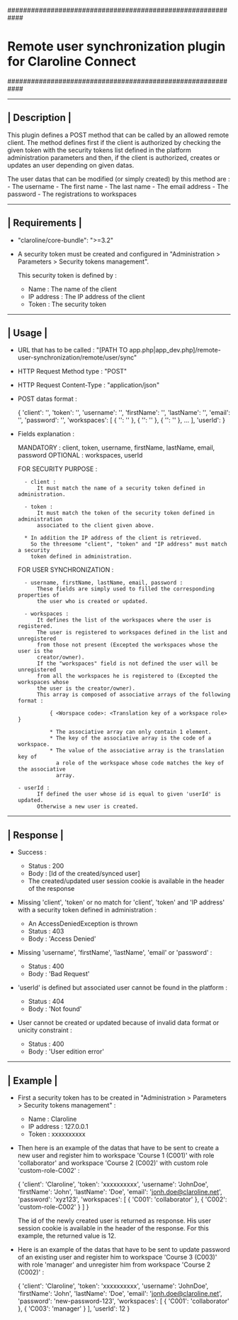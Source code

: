 ############################################################
# Remote user synchronization plugin for Claroline Connect #
############################################################


---------------
| Description |
---------------

This plugin defines a POST method that can be called by an allowed remote client.
The method defines first if the client is authorized by checking the given token with
the security tokens list defined in the platform administration parameters
and then, if the client is authorized, creates or updates an user depending on given datas.

The user datas that can be modified (or simply created) by this method are :
    - The username
    - The first name
    - The last name
    - The email address
    - The password
    - The registrations to workspaces


----------------
| Requirements |
----------------

* "claroline/core-bundle": ">=3.2"

* A security token must be created and configured in "Administration > Parameters > Security tokens management".

    This security token is defined by :
    - Name : The name of the client
    - IP address : The IP address of the client
    - Token : The security token


---------
| Usage |
---------

* URL that has to be called :
"[PATH TO app.php|app_dev.php]/remote-user-synchronization/remote/user/sync"

* HTTP Request Method type : "POST"

* HTTP Request Content-Type : "application/json"

* POST datas format :

    {
        'client': '<Name of the client defined in Administration>',
        'token': '<Token defined in Administration>',
        'username': '<Username>',
        'firstName': '<First name>',
        'lastName': '<Last name>',
        'email': '<Email address>',
        'password': '<Password>',
        'workspaces':
        [
            {
                '<Workspace code>': '<Translation key of a workspace role>'
            },
            {
                '<Workspace code>': '<Translation key of a workspace role>'
            },
            {
                '<Workspace code>': '<Translation key of a workspace role>'
            },
            ...
        ],
        'userId': <Id of a user>
    }

* Fields explanation :

    MANDATORY : client, token, username, firstName, lastName, email, password
    OPTIONAL : workspaces, userId

    FOR SECURITY PURPOSE :

        - client :
            It must match the name of a security token defined in administration.

        - token :
            It must match the token of the security token defined in administration
            associated to the client given above.

        * In addition the IP address of the client is retrieved.
          So the threesome "client", "token" and "IP address" must match a security
          token defined in administration.

    FOR USER SYNCHRONIZATION :

        - username, firstName, lastName, email, password :
            These fields are simply used to filled the corresponding properties of
            the user who is created or updated.

        - workspaces :
            It defines the list of the workspaces where the user is registered.
            The user is registered to workspaces defined in the list and unregistered
            from those not present (Excepted the workspaces whose the user is the
            creator/owner).
            If the "workspaces" field is not defined the user will be unregistered
            from all the workspaces he is registered to (Excepted the workspaces whose
            the user is the creator/owner).
            This array is composed of associative arrays of the following format :

                { <Worspace code>: <Translation key of a workspace role> }
            
                * The associative array can only contain 1 element.
                * The key of the associative array is the code of a workspace.
                * The value of the associative array is the translation key of
                  a role of the workspace whose code matches the key of the associative
                  array.

      - userId :
            If defined the user whose id is equal to given 'userId' is updated.
            Otherwise a new user is created.


------------
| Response |
------------

* Success :
    
    - Status : 200
    - Body : [Id of the created/synced user]
    - The created/updated user session cookie is available in the header of the
      response

* Missing 'client', 'token' or no match for 'client', 'token' and 'IP address'
  with a security token defined in administration :

    - An AccessDeniedException is thrown
    - Status : 403
    - Body : 'Access Denied'

* Missing 'username', 'firstName', 'lastName', 'email' or 'password' :

    - Status : 400
    - Body : 'Bad Request'

* 'userId' is defined but associated user cannot be found in the platform :

    - Status : 404
    - Body : 'Not found'

* User cannot be created or updated because of invalid data format or unicity
  constraint :

    - Status : 400
    - Body : 'User edition error'
  

-----------
| Example |
-----------

* First a security token has to be created in
  "Administration > Parameters > Security tokens management" :

    - Name : Claroline
    - IP address : 127.0.0.1
    - Token : xxxxxxxxxx

* Then here is an example of the datas that have to be sent to create a new user
  and register him to workspace 'Course 1 (C001)' with role 'collaborator' and
  workspace 'Course 2 (C002)' with custom role 'custom-role-C002' :

    {
        'client': 'Claroline',
        'token': 'xxxxxxxxxx',
        'username': 'JohnDoe',
        'firstName': 'John',
        'lastName': 'Doe',
        'email': 'jonh.doe@claroline.net',
        'password': 'xyz123',
        'workspaces':
        [
            {
                'C001': 'collaborator'
            },
            {
                'C002': 'custom-role-C002'
            }
        ]
    }

  The id of the newly created user is returned as response. His user session cookie
  is available in the header of the response.
  For this example, the returned value is 12.

* Here is an example of the datas that have to be sent to update password of
  an existing user and register him to workspace 'Course 3 (C003)' with role
  'manager' and unregister him from workspace 'Course 2 (C002)' :

    {
        'client': 'Claroline',
        'token': 'xxxxxxxxxx',
        'username': 'JohnDoe',
        'firstName': 'John',
        'lastName': 'Doe',
        'email': 'jonh.doe@claroline.net',
        'password': 'new-password-123',
        'workspaces':
        [
            {
                'C001': 'collaborator'
            },
            {
                'C003': 'manager'
            }
        ],
        'userId': 12
    }